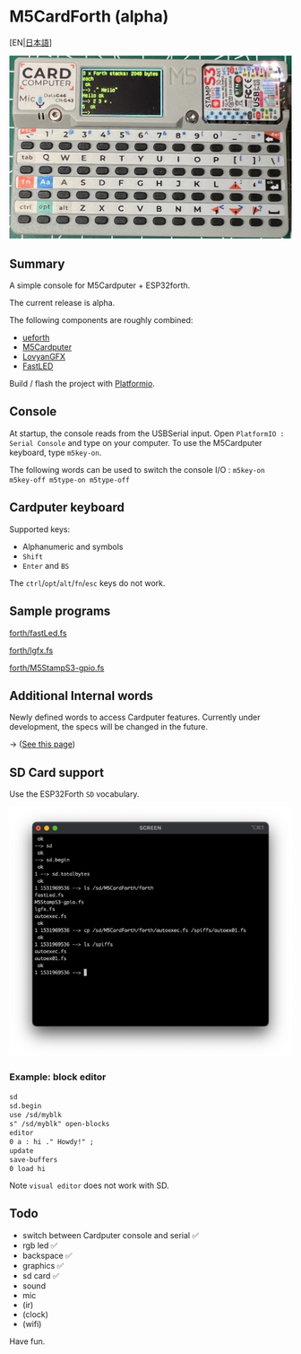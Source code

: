 # M5CardForth (alpha)

[EN|[日本語](readmeJa.md)]

![M5CardForth](media/M5CardForth.png)

## Summary 

A simple console for M5Cardputer + ESP32forth.

The current release is alpha.

The following components are roughly combined:

* [ueforth](https://github.com/flagxor/ueforth)
* [M5Cardputer](https://github.com/m5stack/M5Cardputer)
* [LovyanGFX](https://github.com/lovyan03/LovyanGFX)
* [FastLED](https://github.com/FastLED/FastLED)

Build / flash the project with [Platformio](https://platformio.org/).

## Console

At startup, the console reads from the USBSerial input. Open `PlatformIO : Serial Console` and type on your computer. To use the M5Cardputer keyboard, type `m5key-on`. 

The following words can be used to switch the console I/O : `m5key-on m5key-off m5type-on m5type-off`

## Cardputer keyboard

Supported keys:

* Alphanumeric and symbols
* `Shift`
* `Enter` and `BS`

The `ctrl`/`opt`/`alt`/`fn`/`esc` keys do not work.

## Sample programs

[forth/fastLed.fs](forth/fastLed.fs) 

[forth/lgfx.fs](forth/lgfx.fs)

[forth/M5StampS3-gpio.fs](forth/M5StampS3-gpio.fs) 

## Additional Internal words

Newly defined words to access Cardputer features. Currently under development, the specs will be changed in the future.

-> ([See this page](cpwords.md))

## SD Card support

Use the ESP32Forth ```SD``` vocabulary.

![SDUsage](media/sdusage.png)

### Example: block editor 

```
sd
sd.begin
use /sd/myblk
s" /sd/myblk" open-blocks
editor
0 a : hi ." Howdy!" ;
update
save-buffers
0 load hi
```

Note ```visual editor``` does not work with SD.

## Todo

* switch between Cardputer console and serial ✅
* rgb led ✅
* backspace ✅
* graphics ✅
* sd card ✅
* sound 
* mic
* (ir)
* (clock)
* (wifi)

Have fun.